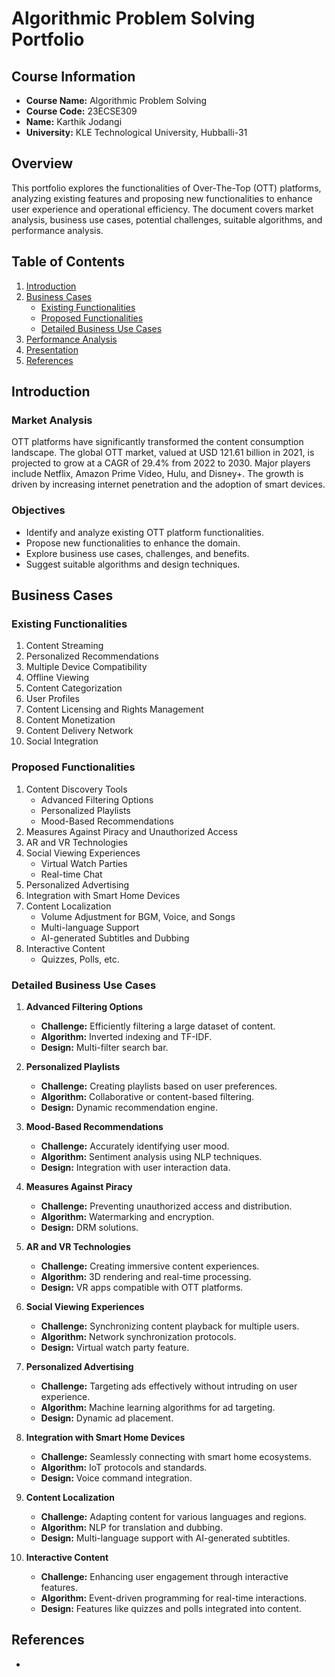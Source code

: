 # Algorithmic Problem Solving Portfolio

## Course Information

- **Course Name:** Algorithmic Problem Solving
- **Course Code:** 23ECSE309
- **Name:** Karthik Jodangi
- **University:** KLE Technological University, Hubballi-31

## Overview

This portfolio explores the functionalities of Over-The-Top (OTT) platforms, analyzing existing features and proposing new functionalities to enhance user experience and operational efficiency. The document covers market analysis, business use cases, potential challenges, suitable algorithms, and performance analysis.

## Table of Contents

1. [Introduction](#introduction)
2. [Business Cases](#business-cases)
   - [Existing Functionalities](#existing-functionalities)
   - [Proposed Functionalities](#proposed-functionalities)
   - [Detailed Business Use Cases](#detailed-business-use-cases)
3. [Performance Analysis](#performance-analysis)
4. [Presentation](#presentation)
5. [References](#references)

## Introduction

### Market Analysis

OTT platforms have significantly transformed the content consumption landscape. The global OTT market, valued at USD 121.61 billion in 2021, is projected to grow at a CAGR of 29.4% from 2022 to 2030. Major players include Netflix, Amazon Prime Video, Hulu, and Disney+. The growth is driven by increasing internet penetration and the adoption of smart devices.

### Objectives

- Identify and analyze existing OTT platform functionalities.
- Propose new functionalities to enhance the domain.
- Explore business use cases, challenges, and benefits.
- Suggest suitable algorithms and design techniques.

## Business Cases

### Existing Functionalities

1. Content Streaming
2. Personalized Recommendations
3. Multiple Device Compatibility
4. Offline Viewing
5. Content Categorization
6. User Profiles
7. Content Licensing and Rights Management
8. Content Monetization
9. Content Delivery Network
10. Social Integration

### Proposed Functionalities

1. Content Discovery Tools
   - Advanced Filtering Options
   - Personalized Playlists
   - Mood-Based Recommendations
2. Measures Against Piracy and Unauthorized Access
3. AR and VR Technologies
4. Social Viewing Experiences
   - Virtual Watch Parties
   - Real-time Chat
5. Personalized Advertising
6. Integration with Smart Home Devices
7. Content Localization
   - Volume Adjustment for BGM, Voice, and Songs
   - Multi-language Support
   - AI-generated Subtitles and Dubbing
8. Interactive Content
   - Quizzes, Polls, etc.

### Detailed Business Use Cases

1. **Advanced Filtering Options**
   - **Challenge:** Efficiently filtering a large dataset of content.
   - **Algorithm:** Inverted indexing and TF-IDF.
   - **Design:** Multi-filter search bar.

2. **Personalized Playlists**
   - **Challenge:** Creating playlists based on user preferences.
   - **Algorithm:** Collaborative or content-based filtering.
   - **Design:** Dynamic recommendation engine.

3. **Mood-Based Recommendations**
   - **Challenge:** Accurately identifying user mood.
   - **Algorithm:** Sentiment analysis using NLP techniques.
   - **Design:** Integration with user interaction data.

4. **Measures Against Piracy**
   - **Challenge:** Preventing unauthorized access and distribution.
   - **Algorithm:** Watermarking and encryption.
   - **Design:** DRM solutions.

5. **AR and VR Technologies**
   - **Challenge:** Creating immersive content experiences.
   - **Algorithm:** 3D rendering and real-time processing.
   - **Design:** VR apps compatible with OTT platforms.

6. **Social Viewing Experiences**
   - **Challenge:** Synchronizing content playback for multiple users.
   - **Algorithm:** Network synchronization protocols.
   - **Design:** Virtual watch party feature.

7. **Personalized Advertising**
   - **Challenge:** Targeting ads effectively without intruding on user experience.
   - **Algorithm:** Machine learning algorithms for ad targeting.
   - **Design:** Dynamic ad placement.

8. **Integration with Smart Home Devices**
   - **Challenge:** Seamlessly connecting with smart home ecosystems.
   - **Algorithm:** IoT protocols and standards.
   - **Design:** Voice command integration.

9. **Content Localization**
   - **Challenge:** Adapting content for various languages and regions.
   - **Algorithm:** NLP for translation and dubbing.
   - **Design:** Multi-language support with AI-generated subtitles.

10. **Interactive Content**
    - **Challenge:** Enhancing user engagement through interactive features.
    - **Algorithm:** Event-driven programming for real-time interactions.
    - **Design:** Features like quizzes and polls integrated into content.
<!--
## Performance Analysis

### Algorithm Complexity

- **Advanced Filtering Options:** O(N log N) for sorting, O(1) for querying.
- **Personalized Playlists:** O(N^2) for training, O(N) for prediction.
- **Mood-Based Recommendations:** O(N) for sentiment processing.
- **Measures Against Piracy:** O(N) for encryption/decryption.
- **AR and VR Technologies:** O(N^2) to O(N^3) for 3D rendering.
- **Social Viewing Experiences:** O(N) for synchronization.
- **Personalized Advertising:** O(N log N) for training, O(1) for prediction.
- **Integration with Smart Home Devices:** O(1) for communication.
- **Content Localization:** O(N) per sentence for NLP.
- **Interactive Content:** O(1) for event handling.
-->

## References

- 
